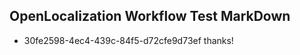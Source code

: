 ## OpenLocalization Workflow Test MarkDown
* 30fe2598-4ec4-439c-84f5-d72cfe9d73ef 
thanks!<!--HONumber=Mar16_HO2-->
